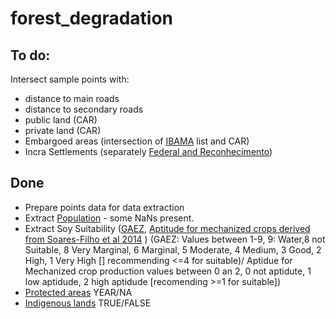# forest_degradation
## To do:
Intersect sample points with:
- distance to main roads  
- distance to secondary roads  
- public land  (CAR)
- private land (CAR)
- Embargoed areas (intersection of [IBAMA](https://servicos.ibama.gov.br/ctf/publico/areasembargadas/ConsultaPublicaAreasEmbargadas.php) list and CAR)
- Incra Settlements (separately [Federal and Reconhecimento](https://certificacao.incra.gov.br/csv_shp/export_shp.py))

## Done
- Prepare points data for data extraction  
- Extract [Population](https://www.worldpop.org/geodata/listing?id=77) - some NaNs present.   
- Extract Soy Suitability ([GAEZ](https://www.gaez.iiasa.ac.at/), [Aptitude for mechanized crops derived from Soares-Filho et al 2014](https://www.csr.ufmg.br/forestcode/) )  (GAEZ: Values between 1-9, 9: Water,8 not Suitable, 8 Very Marginal, 6 Marginal, 5 Moderate, 4 Medium, 3 Good, 2 High, 1 Very High [] recommending <=4 for suitable)/ Aptidue for Mechanized crop production values between 0 an 2, 0 not aptidute, 1 low aptidude, 2 high aptidude [recomending >=1 for suitable])
- [Protected areas](https://www.gov.br/icmbio/pt-br/servicos/geoprocessamento/mapa-tematico-e-dados-geoestatisticos-das-unidades-de-conservacao-federais) YEAR/NA
- [Indigenous lands](https://www.gov.br/funai/pt-br/atuacao/terras-indigenas/geoprocessamento-e-mapas)  TRUE/FALSE
